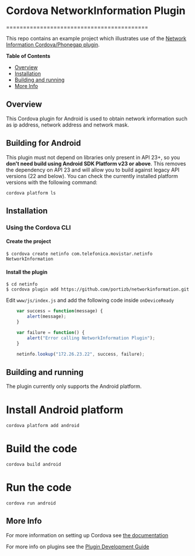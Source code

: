 # Cordova NetworkInformation Plugin
==========================================

This repo contains an example project which illustrates use of the [Network Information Cordova/Phonegap plugin](https://github.com/portizb/networkinformation).

<!-- START table-of-contents -->
**Table of Contents**

- [Overview](#overview)
- [Installation](#installation)
- [Building and running](#building-and-running)
- [More Info](#more-info)

<!-- END table-of-contents -->

## Overview

This Cordova plugin for Android is used to obtain network information such as ip address, network address and network mask.

## Building for Android

This plugin must not depend on libraries only present in API 23+, so you __don't need build using Android SDK Platform v23 or above__. This removes the dependency on API 23 and will allow you to build against legacy API versions (22 and below). You can check the currently installed platform versions with the following command:

    cordova platform ls


## Installation

### Using the Cordova CLI

#### Create the project

    $ cordova create netinfo com.telefonica.movistar.netinfo NetworkInformation
    
#### Install the plugin

    $ cd netinfo
    $ cordova plugin add https://github.com/portizb/networkinformation.git
    
Edit `www/js/index.js` and add the following code inside `onDeviceReady`

```js
    var success = function(message) {
        alert(message);
    }

    var failure = function() {
        alert("Error calling NetworkInformation Plugin");
    }

    netinfo.lookup("172.26.23.22", success, failure);
```

## Building and running

The plugin currently only supports the Android platform.

# Install Android platform

    cordova platform add android

# Build the code

    cordova build android
    
# Run the code

    cordova run android

## More Info

For more information on setting up Cordova see [the documentation](http://cordova.apache.org/docs/en/latest/guide/cli/index.html)

For more info on plugins see the [Plugin Development Guide](http://cordova.apache.org/docs/en/latest/guide/hybrid/plugins/index.html)
